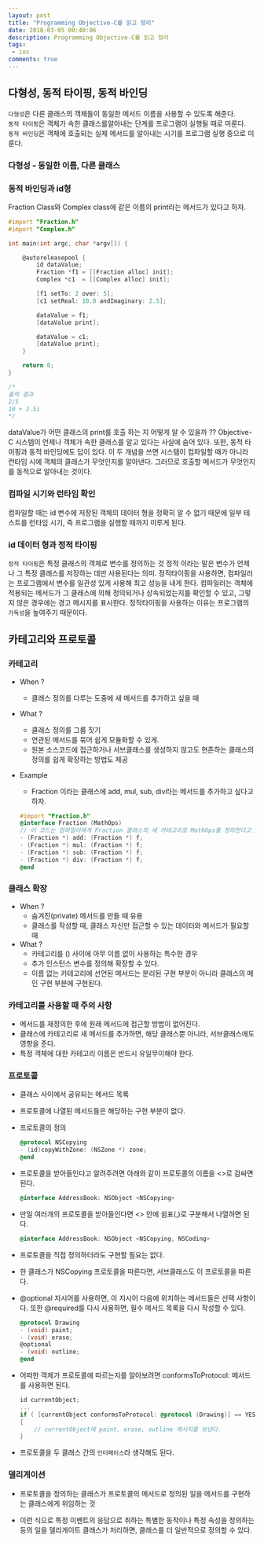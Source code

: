 ```yaml
---
layout: post
title: "Programming Objective-C를 읽고 정리"
date: 2018-03-05 00:40:06
description: Programming Objective-C를 읽고 정리
tags: 
 - ios
comments: true
---
```



## 다형성, 동적 타이핑, 동적 바인딩

`다형성`은 다른 클래스의 객체들이 동일한 메서드 이름을 사용할 수 있도록 해준다.
<br>
`동적 타이핑`은 객체가 속한 클래스를알아내는 단계를 프로그램이 실행될 때로 미룬다.
<br>
`동적 바인딩`은 객체에 호출되는 실제 메서드를 알아내는 시기를 프로그램 실행 중으로 미룬다.


### 다형성 - 동일한 이름, 다른 클래스

### 동적 바인딩과 id형

Fraction Class와 Complex class에 같은 이름의 print라는 메서드가 있다고 하자.

```objectiveC
#import "Fraction.h"
#import "Complex.h"

int main(int argc, char *argv[]) {

    @autoreleasepool {
        id dataValue;
        Fraction *f1 = [[Fraction alloc] init];
        Complex *c1  = [[Complex alloc] init];

        [f1 setTo: 2 over: 5];
        [c1 setReal: 10.0 andImaginary: 2.5];

        dataValue = f1;
        [dataValue print];

        dataValue = c1;
        [dataValue print];
    }

    return 0;
}

/*
출력 결과 
2/5
10 + 2.5i
*/

```

dataValue가 어떤 클래스의 print를 호출 하는 지 어떻게 알 수 있을까 ??
Objective-C 시스템이 언제나 객체가 속한 클래스를 알고 있다는 사실에 숨어 있다.
또한, 동적 타이핑과 동적 바인딩에도 답이 있다.
이 두 개념을 쓰면 시스템이 컴파일할 때가 아니라 런타임 시에 객체의 클래스가 무엇인지를 알아낸다. 그러므로 호출할 메서드가 무엇인지를 동적으로 알아내는 것이다.

### 컴파일 시기와 런타임 확인

컴파일할 때는 id 변수에 저장된 객체의 데이터 형을 정확히 알 수 없기 때문에 일부 테스트를 런타임 시기, 즉 프로그램을 실행할 때까지 미루게 된다.

### id 데이터 형과 정적 타이핑

`정적 타이핑`은 특정 클래스의 객체로 변수를 정의하는 것
정적 이라는 말은 변수가 언제나 그 특정 클래스를 저장하는 데만 사용된다는 의미.
정적타이핑을 사용하면, 컴파일러는 프로그램에서 변수를 일관성 있게 사용해 최고 성능을 내게 한다. 컴파일러는 객체에 적용되는 메서드가 그 클래스에 의해 정의되거나 상속되었는지를 확인할 수 있고, 그렇지 않은 경우에는 경고 메시지를 표시한다. 
정적타이핑을 사용하는 이유는 프로그램의 `가독성`을 높여주기 때문이다.



## 카테고리와 프로토콜

### 카테고리
- When ? 
    - 클래스 정의를 다루는 도중에 새 메서드를 추가하고 싶을 때
- What ?
    - 클래스 정의를 그룹 짓기
    - 연관된 메서드를 묶어 쉽게 모듈화할 수 있게.
    - 원본 소스코드에 접근하거나 서브클래스를 생성하지 않고도 현존하는 클래스의 정의를 쉽게 확장하는 방법도 제공

- Example
    - Fraction 이라는 클래스에 add, mul, sub, div라는 메서드를 추가하고 싶다고 하자.
    ```ObjectiveC
    #import "Fraction.h"
    @interface Fraction (MathOps)
    // 이 코드는 컴파일러에게 Fraction 클래스의 새 카테고리로 MathOps를 정의한다고 알린다.
    - (Fraction *) add: (Fraction *) f;
    - (Fraction *) mul: (Fraction *) f;
    - (Fraction *) sub: (Fraction *) f;
    - (Fraction *) div: (Fraction *) f;
    @end
    ```

### 클래스 확장
- When ?
    - 숨겨진(private) 메서드를 만들 때 유용
    - 클래스를 작성할 때, 클래스 자신만 접근할 수 있는 데이터와 메서드가 필요할 때
- What ?
    - 카테고리를 () 사이에 아무 이름 없이 사용하는 특수한 경우
    - 추가 인스턴스 변수를 정의해 확장할 수 있다.
    - 이름 없는 카테고리에 선언된 메서드는 분리된 구현 부분이 아니라 클래스의 메인 구현 부분에 구현된다.

### 카테고리를 사용할 때 주의 사항
- 메서드를 재정의한 후에 원래 메서드에 접근할 방법이 없어진다.
- 클래스에 카테고리로 새 메서드를 추가하면, 해당 클래스뿐 아니라, 서브클래스에도 영향을 준다.
- 특정 객체에 대한 카테고리 이름은 반드시 유일무이해야 한다.


### 프로토콜
- 클래스 사이에서 공유되는 메서드 목록
- 프로토콜에 나열된 메서드들은 해당하는 구현 부분이 없다.

- 프로토콜의 정의
    ```objectiveC
    @protocol NSCopying
    - (id)copyWithZone: (NSZone *) zone;
    @end
    ```
- 프로토콜을 받아들인다고 알려주려면 아래와 같이 프로토콜의 이름을 <>로 감싸면 된다.
    ```objectiveC
    @interface AddressBook: NSObject <NSCopying>
    ```

- 만일 여러개의 프로토콜을 받아들인다면 <> 안에 쉼표(,)로 구분해서 나열하면 된다.
    ```objectiveC
    @interface AddressBook: NSObject <NSCopying, NSCoding>
    ```

- 프로토콜을 직접 정의하더라도 구현할 필요는 없다.
- 한 클래스가 NSCopying 프로토콜을 따른다면, 서브클래스도 이 프로토콜을 따른다.

- @optional 지시어를 사용하면, 이 지시어 다음에 위치하는 메서드들은 선택 사항이다. 또한 @required를 다시 사용하면, 필수 메서드 목록을 다시 작성할 수 있다.
    ```objectiveC
    @protocol Drawing
    - (void) paint;
    - (void) erase;
    @optional
    - (void) outline;
    @end
    ```
- 어떠한 객체가 프로토콜에 따르는지를 알아보려면 conformsToProtocol: 메서드를 사용하면 된다.
    ```objectiveC
    id currentObject;
    ...
    if ( [currentObject conformsToProtocol: @protocol (Drawing)] == YES)
    {
        // currentObject에 paint, erase, outline 메시지를 보낸다.
    }
    ```

- 프로토콜을 두 클래스 간의 `인터페이스`라 생각해도 된다.

### 델리게이션

- 프로토콜을 정의하는 클래스가 프로토콜의 메서드로 정의된 일을 메서드를 구현하는 클래스에게 위임하는 것

- 이런 식으로 특정 이벤트의 응답으로 취하는 특별한 동작이나 특정 속성을 정의하는 등의 일을 델리게이트 클래스가 처리하면, 클래스를 더 일반적으로 정의할 수 있다.





